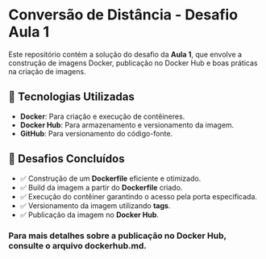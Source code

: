 # Conversão de Distância - Desafio Aula 1

Este repositório contém a solução do desafio da **Aula 1**, que envolve a construção de imagens Docker, publicação no Docker Hub e boas práticas na criação de imagens.

## 🚀 Tecnologias Utilizadas

- **Docker**: Para criação e execução de contêineres.
- **Docker Hub**: Para armazenamento e versionamento da imagem.
- **GitHub**: Para versionamento do código-fonte.

## 📌 Desafios Concluídos

- ✅ Construção de um **Dockerfile** eficiente e otimizado.
- ✅ Build da imagem a partir do **Dockerfile** criado.
- ✅ Execução do contêiner garantindo o acesso pela porta especificada.
- ✅ Versionamento da imagem utilizando **tags**.
- ✅ Publicação da imagem no **Docker Hub**.

### Para mais detalhes sobre a publicação no Docker Hub, consulte o arquivo dockerhub.md.
